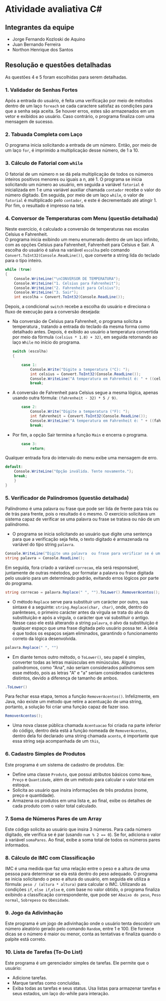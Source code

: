 # Atividade avaliativa C#

## Integrantes da equipe
* Jorge Fernando Kozloski de Aquino
* Juan Bernando Ferreira
* Northon Henrique dos Santos

## Resolução e questões detalhadas
As questões 4 e 5 foram escolhidas para serem detalhadas.

### 1. Validador de Senhas Fortes
Após a entrada do usuário, é feita uma verificação por meio de métodos dentro de um laço `foreach` se cada caractere satisfaz as condições para que a senha seja aceita. Se houver erros, estes são armazenados em um vetor e exibidos ao usuário. Caso contrário, o programa finaliza com uma mensagem de sucesso.

### 2. Tabuada Completa com Laço
O programa inicia solicitando a entrada de um número. Então, por meio de um laço `for`, é imprimido a multiplicação desse número, de 1 a 10.

### 3.  Cálculo de Fatorial com `while`
O fatorial de um número n se dá pela multiplicação de todos os números inteiros positivos menores ou iguais a n, até 1. O programa se inicia solicitando um número ao usuário, em seguida a variável `fatorial` é inicializada em 1 e uma variável auxiliar chamada `contador` recebe o valor do número digitado. Em seguida, por meio de um laço `while`, o valor de `fatorial` é multiplicado pelo `contador`, e este é decrementado até atingir 1. Por fim, o resultado é impresso na tela.

### 4. Conversor de Temperaturas com Menu (questão detalhada)
Neste exercício, é calculado a conversão de temperaturas nas escalas Celsius e Fahrenheit.  
O programa inicia exibindo um menu enumerado dentro de um laço infinito, com as opções Celsius para Fahrenheit, Fahrenheit para Celsius e Sair. A escolha do usuário é salva na variável `escolha` pelo comando `Convert.ToInt32(Console.ReadLine())`, que converte a string lida do teclado para o tipo inteiro.  
    
```csharp
while (true)
{
    Console.WriteLine("\nCONVERSOR DE TEMPERATURA");
    Console.WriteLine("1. Celsius para Fahrenheit");
    Console.WriteLine("2. Fahrenheit para Celsius");
    Console.WriteLine("3. Sair");
    int escolha = Convert.ToInt32(Console.ReadLine());
```
Depois, a condicional `switch` recebe a escolha do usuário e direciona o fluxo de execução para a conversão desejada:

* Na conversão de Celsius para Fahrenheit, o programa solicita a temperatura , tratando a entrada do teclado da mesma forma como detalhado antes. Depois, é exibido ao usuário a temperatura convertida por meio da fórmula `(celsius * 1.8) + 32)`, em seguida retornando ao laço `While` no início do programa.

    ```csharp
    switch (escolha)
    {

        case 1:
            Console.Write("Digite a temperatura (°C): ");
            int celsius = Convert.ToInt32(Console.ReadLine());
            Console.WriteLine("A temperatura em Fahrenheit é: " + ((celsius * 1.8) + 32));
            break;
    ```

* A conversão de Fahrenheit para Celsius segue a mesma lógica, apenas usando outra fórmula: `(fahrenheit - 32) * 5 / 9)`.

    ```csharp
        case 2:
            Console.Write("Digite a temperatura (°F): ");
            int fahrenheit = Convert.ToInt32(Console.ReadLine());
            Console.WriteLine("A temperatura em Fahrenheit é: " + ((fahrenheit - 32) * 5 / 9));
            break;
    ```

* Por fim, a opção Sair termina a função `Main` e encerra o programa.

    ```csharp
        case 3:
            return;
    ```

Qualquer entrada fora do intervalo do menu exibe uma mensagem de erro.

```csharp
default:
    Console.WriteLine("Opção inválida. Tente novamente.");
    break;
    }
}
```



### 5. Verificador de Palíndromos (questão detalhada)
Palíndromo é uma palavra ou frase que pode ser lida de frente para trás ou de trás para frente, pois o resultado é o mesmo.
O exercício solicitava um sistema capaz de verificar se uma palavra ou frase se tratava ou não de um palíndromo. 

* O programa se inicia solicitando ao usuário que digite uma sentença para que a verificação seja feita, o texto digitado é armazenada na variável do tipo string `palavra`.

```csharp
Console.WriteLine("Digite uma palavra  ou frase para verificar se é um palíndromo: ");
string palavra = Console.ReadLine();
```
Em seguida, fora criado a variável `correcao`, ela será responsável, juntamente de outras méetodos, por formatar a palavra ou frase digitada pelo usuário para um determinado padrão, evitando erros lógicos por parte do programa.

```csharp
string correcao = palavra.Replace(" ", "").ToLower().RemoverAcentos();
```

* O método `Replace` serve para substituir um carácter por outro, sua sintaxe é a seguinte: `string.Replace(char, char)`, onde, dentro do parênteses, o primeiro carácter antes da vírgula se trata do alvo da substituição e após a vírgula, o carácter que vai substituir o antigo. Nesse caso ele está alterando a string `palavra`, o alvo da substituição é qualquer espaço que uma frase digitada pelo usuário possa ter. A ideia é que todos os espaços sejam eliminados, garantindo o funcionamento correto da lógica desenvolvida.

```csharp
palavra.Replace(" ", "")
```

* Em diante temos outro método, o `ToLower()`, seu papel é simples, converter todas as letras maiúsculas em minúsculas. Alguns palíndromos, como "Ana", não seriam considerados palíndromos sem esse método, pois as letras "A" e "a" seriam considerados carácteres distintos, devido a diferença de tamanho de ambos.

```csharp
.ToLower()
```

Para fechar essa etapa, temos a função `RemoverAcentos()`. Infelizmente, em Java, não existe um método que retire a acentuação de uma string, portanto, a solução foi criar uma função capaz de fazer isso.

```csharp
RemoverAcentos();
```

* Uma nova classe pública chamada `Acentuacao` foi criada na parte inferior do código, dentro dela está a função nomeada de `RemoverAcentos`, dentro dela foi declarado uma string chamada `acento`, é importante que essa string seja acompanhada de um `this`, 


### 6. Cadastro Simples de Produtos
Este programa é um sistema de cadastro de produtos. Ele:
- Define uma classe `Produto`, que possui atributos básicos como `Nome`, `Preço` e `Quantidade`, além de um método para calcular o valor total em estoque.
- Solicita ao usuário que insira informações de três produtos (nome, preço e quantidade).
- Armazena os produtos em uma lista e, ao final, exibe os detalhes de cada produto com o valor total calculado.
### 7. Soma de Números Pares de um Array
Este código solicita ao usuário que insira 3 números. Para cada número digitado, ele verifica se é par (usando `num % 2 == 0`). Se for, adiciona o valor à variável `somaPares`. Ao final, exibe a soma total de todos os números pares informados. 
### 8. Cálculo de IMC com Classificação
IMC é uma medida que faz uma relação entre o peso e a altura de uma pessoa para determinar se ela está dentro do peso adequado. O programa se inicia solicitando o peso e altura do usuário, em seguida ele utiliza a fórmula: `peso / (altura * altura)` para calcular o IMC. Utilizando as condições `if`, `else if`,`else` e, com base no valor obtido, o programa finaliza exibindo a classificação correspondente, que pode ser `Abaixo do peso`, `Peso normal`, `Sobrepeso` ou `Obesidade`.

### 9. Jogo da Adivinhação
Este programa é um jogo de adivinhação onde o usuário tenta descobrir um número aleatório gerado pelo comando `Random`, entre 1 e 100. Ele fornece dicas se o número é maior ou menor, conta as tentativas e finaliza quando o palpite está correto.
### 10. Lista de Tarefas (To-Do List)
Este programa é um gerenciador simples de tarefas. Ele permite que o usuário:
- Adicione tarefas.
- Marque tarefas como concluídas.
- Exiba todas as tarefas e seus status.
Usa listas para armazenar tarefas e seus estados, um laço do-while para interação.  
